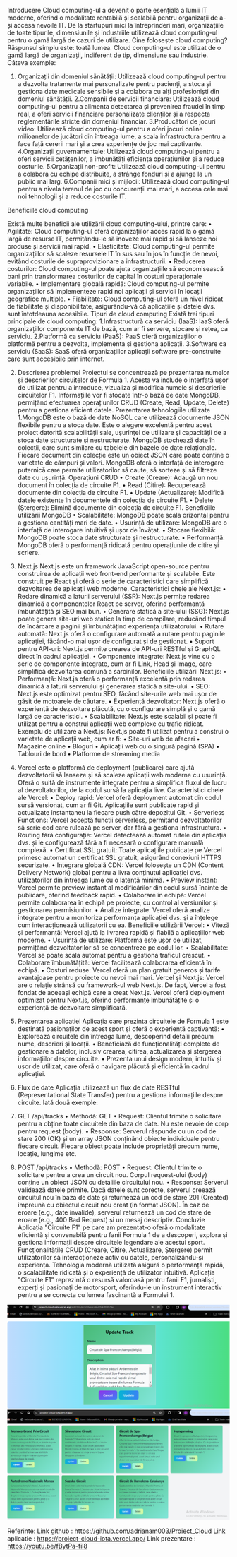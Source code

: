 Introducere
Cloud computing-ul a devenit o parte esențială a lumii IT moderne, oferind o modalitate rentabilă și scalabilă pentru organizații de a-și accesa nevoile IT. De la startupuri mici la întreprinderi mari, organizațiile de toate tipurile, dimensiunile și industriile utilizează cloud computing-ul pentru o gamă largă de cazuri de utilizare.
Cine folosește cloud computing?
Răspunsul simplu este: toată lumea. Cloud computing-ul este utilizat de o gamă largă de organizații, indiferent de tip, dimensiune sau industrie. Câteva exemple:
1. Organizații din domeniul sănătății: Utilizează cloud computing-ul pentru a dezvolta tratamente mai personalizate pentru pacienți, a stoca și gestiona date medicale sensibile și a colabora cu alți profesioniști din domeniul sănătății.
2.Companii de servicii financiare: Utilizează cloud computing-ul pentru a alimenta detectarea și prevenirea fraudei în timp real, a oferi servicii financiare personalizate clienților și a respecta reglementările stricte din domeniul financiar.
3.Producători de jocuri video: Utilizează cloud computing-ul pentru a oferi jocuri online milioanelor de jucători din întreaga lume, a scala infrastructura pentru a face față cererii mari și a crea experiențe de joc mai captivante.
4.Organizații guvernamentale: Utilizează cloud computing-ul pentru a oferi servicii cetățenilor, a îmbunătăți eficiența operațiunilor și a reduce costurile.
5.Organizații non-profit: Utilizează cloud computing-ul pentru a colabora cu echipe distribuite, a strânge fonduri și a ajunge la un public mai larg.
6.Companii mici și mijlocii: Utilizează cloud computing-ul pentru a nivela terenul de joc cu concurenții mai mari, a accesa cele mai noi tehnologii și a reduce costurile IT.

Beneficiile cloud computing

Există multe beneficii ale utilizării cloud computing-ului, printre care:
•	Agilitate: Cloud computing-ul oferă organizațiilor acces rapid la o gamă largă de resurse IT, permițându-le să inoveze mai rapid și să lanseze noi produse și servicii mai rapid.
•	Elasticitate: Cloud computing-ul permite organizațiilor să scaleze resursele IT în sus sau în jos în funcție de nevoi, evitând costurile de supraprovizionare a infrastructurii.
•	Reducerea costurilor: Cloud computing-ul poate ajuta organizațiile să economisească bani prin transformarea costurilor de capital în costuri operaționale variabile.
•	Implementare globală rapidă: Cloud computing-ul permite organizațiilor să implementeze rapid noi aplicații și servicii în locații geografice multiple.
•	Fiabilitate: Cloud computing-ul oferă un nivel ridicat de fiabilitate și disponibilitate, asigurându-vă că aplicațiile și datele dvs. sunt întotdeauna accesibile.
Tipuri de cloud computing
Există trei tipuri principale de cloud computing:
1.Infrastructură ca serviciu (IaaS): IaaS oferă organizațiilor componente IT de bază, cum ar fi servere, stocare și rețea, ca serviciu.
2.Platformă ca serviciu (PaaS): PaaS oferă organizațiilor o platformă pentru a dezvolta, implementa și gestiona aplicații.
3.Software ca serviciu (SaaS): SaaS oferă organizațiilor aplicații software pre-construite care sunt accesibile prin internet.

2. Descrierea problemei
Proiectul se concentrează pe prezentarea numelor și descrierilor circuitelor de Formula 1. 
Acesta va include o interfață ușor de utilizat pentru a introduce, vizualiza și modifica numele și descrierile circuitelor F1. Informațiile vor fi stocate într-o bază de date MongoDB, permițând efectuarea operațiunilor CRUD (Create, Read, Update, Delete) pentru a gestiona eficient datele.
Prezentarea tehnologiile utilizate
1.MongoDB este o bază de date NoSQL care utilizează documente JSON flexibile pentru a stoca date. Este o alegere excelentă pentru acest proiect datorită scalabilității sale, ușurinței de utilizare și capacității de a stoca date structurate și nestructurate.
MongoDB stochează date în colecții, care sunt similare cu tabelele din bazele de date relaționale. Fiecare document din colecție este un obiect JSON care poate conține o varietate de câmpuri și valori. MongoDB oferă o interfață de interogare puternică care permite utilizatorilor să caute, să sorteze și să filtreze date cu ușurință.
Operațiuni CRUD
•	Create (Creare): Adaugă un nou document în colecția de circuite F1.
•	Read (Citire): Recuperează documente din colecția de circuite F1.
•	Update (Actualizare): Modifică datele existente în documentele din colecția de circuite F1.
•	Delete (Ștergere): Elimină documente din colecția de circuite F1.
Beneficiile utilizării MongoDB
•	Scalabilitate: MongoDB poate scala orizontal pentru a gestiona cantități mari de date.
•	Ușurință de utilizare: MongoDB are o interfață de interogare intuitivă și ușor de învățat.
•	Stocare flexibilă: MongoDB poate stoca date structurate și nestructurate.
•	Performanță: MongoDB oferă o performanță ridicată pentru operațiunile de citire și scriere.

2. Next.js
Next.js este un framework JavaScript open-source pentru construirea de aplicații web front-end performante și scalabile. Este construit pe React și oferă o serie de caracteristici care simplifică dezvoltarea de aplicații web moderne.
Caracteristici cheie ale Next.js:
•	Redare dinamică a laturii serverului (SSR): Next.js permite redarea dinamică a componentelor React pe server, oferind performanță îmbunătățită și SEO mai bun.
•	Generare statică a site-ului (SSG): Next.js poate genera site-uri web statice la timp de compilare, reducând timpul de încărcare a paginii și îmbunătățind experiența utilizatorului.
•	Rutare automată: Next.js oferă o configurare automată a rutare pentru paginile aplicației, făcând-o mai ușor de configurat și de gestionat.
•	Suport pentru API-uri: Next.js permite crearea de API-uri RESTful și GraphQL direct în cadrul aplicației.
•	Componente integrate: Next.js vine cu o serie de componente integrate, cum ar fi Link, Head și Image, care simplifică dezvoltarea comună a sarcinilor.
Beneficiile utilizării Next.js:
•	Performanță: Next.js oferă o performanță excelentă prin redarea dinamică a laturii serverului și generarea statică a site-ului.
•	SEO: Next.js este optimizat pentru SEO, făcând site-urile web mai ușor de găsit de motoarele de căutare.
•	Experiență dezvoltator: Next.js oferă o experiență de dezvoltare plăcută, cu o configurare simplă și o gamă largă de caracteristici.
•	Scalabilitate: Next.js este scalabil și poate fi utilizat pentru a construi aplicații web complexe cu trafic ridicat.
Exemplu de utilizare a Next.js:
Next.js poate fi utilizat pentru a construi o varietate de aplicații web, cum ar fi:
•	Site-uri web de afaceri
•	Magazine online
•	Bloguri
•	Aplicații web cu o singură pagină (SPA)
•	Tablouri de bord
•	Platforme de streaming media

3. Vercel este o platformă de deployment (publicare) care ajută dezvoltatorii să lanseze și să scaleze aplicații web moderne cu ușurință. Oferă o suită de instrumente integrate pentru a simplifica fluxul de lucru al dezvoltatorilor, de la codul sursă la aplicația live.
Caracteristici cheie ale Vercel:
•	Deploy rapid: Vercel oferă deployment automat din codul sursă versionat, cum ar fi Git. Aplicațiile sunt publicate rapid și actualizate instantaneu la fiecare push către depozitul Git.
•	Serverless Functions: Vercel acceptă funcții serverless, permițând dezvoltatorilor să scrie cod care rulează pe server, dar fără a gestiona infrastructura.
•	Routing fără configurație: Vercel detectează automat rutele din aplicația dvs. și le configurează fără a fi necesară o configurare manuală complexă.
•	Certificat SSL gratuit: Toate aplicațiile publicate pe Vercel primesc automat un certificat SSL gratuit, asigurând conexiuni HTTPS securizate.
•	Integrare globală CDN: Vercel folosește un CDN (Content Delivery Network) global pentru a livra conținutul aplicației dvs. utilizatorilor din întreaga lume cu o latență minimă.
•	Preview instant: Vercel permite preview instant al modificărilor din codul sursă înainte de publicare, oferind feedback rapid.
•	Colaborare în echipă: Vercel permite colaborarea în echipă pe proiecte, cu control al versiunilor și gestionarea permisiunilor.
•	Analize integrate: Vercel oferă analize integrate pentru a monitoriza performanța aplicației dvs. și a înțelege cum interacționează utilizatorii cu ea.
Beneficiile utilizării Vercel:
•	Viteză și performanță: Vercel ajută la livrarea rapidă și fiabilă a aplicațiilor web moderne.
•	Ușurință de utilizare: Platforma este ușor de utilizat, permițând dezvoltatorilor să se concentreze pe codul lor.
•	Scalabilitate: Vercel se poate scala automat pentru a gestiona traficul crescut.
•	Colaborare îmbunătățită: Vercel facilitează colaborarea eficientă în echipă.
•	Costuri reduse: Vercel oferă un plan gratuit generos și tarife avantajoase pentru proiecte cu nevoi mai mari.
Vercel și Next.js:
Vercel are o relație strânsă cu framework-ul web Next.js. De fapt, Vercel a fost fondat de aceeași echipă care a creat Next.js. Vercel oferă deployment optimizat pentru Next.js, oferind performanțe îmbunătățite și o experiență de dezvoltare simplificată.
3. Prezentarea aplicatiei 
Aplicația care prezinta circuitele de Formula 1 este destinată pasionaților de acest sport și oferă o experiență captivantă:
•	Explorează circuitele din întreaga lume, descoperind detalii precum nume, descrieri și locații.
•	Beneficiază de funcționalități complete de gestionare a datelor, inclusiv crearea, citirea, actualizarea și ștergerea informațiilor despre circuite.
•	Prezenta unui design modern, intuitiv și ușor de utilizat, care oferă o navigare plăcută și eficientă în cadrul aplicației.
4. Flux de date 
	Aplicația utilizează un flux de date RESTful (Representational State Transfer) pentru a gestiona informațiile despre circuite. Iată două exemple:
1. GET /api/tracks
•	Methodă: GET
•	Request: Clientul trimite o solicitare pentru a obține toate circuitele din baza de date. Nu este nevoie de corp pentru request (body).
•	Response: Serverul răspunde cu un cod de stare 200 (OK) și un array JSON conținând obiecte individuale pentru fiecare circuit. Fiecare obiect poate include proprietăți precum nume, locație, lungime etc.
2. POST /api/tracks
•	Methodă: POST
•	Request: Clientul trimite o solicitare pentru a crea un circuit nou. Corpul request-ului (body) conține un obiect JSON cu detaliile circuitului nou.
•	Response: Serverul validează datele primite. Dacă datele sunt corecte, serverul creează circuitul nou în baza de date și returnează un cod de stare 201 (Created) împreună cu obiectul circuit nou creat (în format JSON). În caz de eroare (e.g., date invalide), serverul returnează un cod de stare de eroare (e.g., 400 Bad Request) și un mesaj descriptiv.
Concluzie
Aplicația "Circuite F1" pe care am prezentat-o oferă o modalitate eficientă și convenabilă pentru fanii Formula 1 de a descoperi, explora și gestiona informații despre circuitele legendare ale acestui sport. Funcționalitățile CRUD (Creare, Citire, Actualizare, Ștergere) permit utilizatorilor să interacționeze activ cu datele, personalizându-și experiența.
Tehnologia modernă utilizată asigură o performanță rapidă, o scalabilitate ridicată și o experiență de utilizator intuitivă. Aplicația "Circuite F1" reprezintă o resursă valoroasă pentru fanii F1, jurnaliști, experți și pasionați de motorsport, oferindu-le un instrument interactiv pentru a se conecta cu lumea fascinantă a Formulei 1.

![Imagine 1](update.png)
![Main Page](Main_Page.png)

Referinte:
Link github : https://github.com/adrianam003/Proiect_Cloud
Link aplicatie : https://proiect-cloud-iota.vercel.app/ 
Link prezentare : https://youtu.be/fBytPa-fil8 
